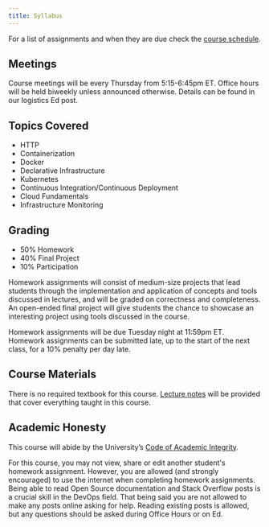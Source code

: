 ```yaml
---
title: Syllabus
---
```


For a list of assignments and when they are due check the [course schedule](/lectures).

## Meetings

Course meetings will be every Thursday from 5:15-6:45pm ET. Office hours will be held biweekly unless announced otherwise. Details can be found in our logistics Ed post.

## Topics Covered

* HTTP
* Containerization
* Docker
* Declarative Infrastructure
* Kubernetes
* Continuous Integration/Continuous Deployment
* Cloud Fundamentals
* Infrastructure Monitoring

## Grading

* 50% Homework
* 40% Final Project
* 10% Participation

Homework assignments will consist of medium-size projects that lead students through the implementation
and application of concepts and tools discussed in lectures, and will be graded on correctness and
completeness. An open-ended final project will give students the chance to showcase an interesting project
using tools discussed in the course.

Homework assignments will be due Tuesday night at 11:59pm ET. Homework assignments can be submitted late, up to the start of the next class, for a 10% penalty per day late.

## Course Materials

There is no required textbook for this course. [Lecture notes](/lectures) will be provided that cover everything taught in this course.

## Academic Honesty

This course will abide by the University’s [Code of Academic Integrity](https://catalog.upenn.edu/pennbook/code-of-academic-integrity/).

For this course, you may not view, share or edit another student's homework assignment. However, you are allowed (and strongly encouraged) to use the internet when completing homework assignments. Being able to read Open Source documentation and Stack Overflow posts is a crucial skill in the DevOps field. That being said you are not allowed to make any posts online asking for help. Reading existing posts is allowed, but any questions should be asked during Office Hours or on Ed.

